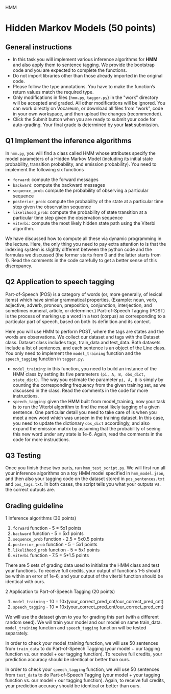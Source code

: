   HMM 

Hidden Markov Models (50 points)
================================

General instructions
--------------------

*   In this task you will implement various inference algorithms for **HMM** and also apply them to sentence tagging. We provide the bootstrap code and you are expected to complete the functions.
*   Do not import libraries other than those already imported in the original code.
*   Please follow the type annotations. You have to make the function’s return values match the required type.
*   Only modifications in files {`hmm.py`, `tagger.py`} in the "work" directory will be accepted and graded. All other modifications will be ignored. You can work directly on Vocareum, or download all files from "work", code in your own workspace, and then upload the changes (recommended).
*   Click the Submit button when you are ready to submit your code for auto-grading. Your final grade is determined by your **last** submission.

Q1 Implement the inference algorithms
-------------------------------------

In `hmm.py`, you will find a class called HMM whose attributes specify the model parameters of a Hidden Markov Model (including its initial state probability, transition probability, and emission probability). You need to implement the following six functions

*   `forward`: compute the forward messages
*   `backward`: compute the backward messages
*   `sequence_prob`: compute the probability of observing a particular sequence
*   `posterior_prob`: compute the probability of the state at a particular time step given the observation sequence
*   `likelihood_prob`: compute the probability of state transition at a particular time step given the observation sequence
*   `viterbi`: compute the most likely hidden state path using the Viterbi algorithm.

We have discussed how to compute all these via dynamic programming in the lecture. Here, the only thing you need to pay extra attention to is that the indexing system is slightly different between the python code and the formulas we discussed (the former starts from 0 and the latter starts from 1). Read the comments in the code carefully to get a better sense of this discrepancy.

Q2 Application to speech tagging
--------------------------------

Part-of-Speech (POS) is a category of words (or, more generally, of lexical items) which have similar grammatical properties. (Example: noun, verb, adjective, adverb, pronoun, preposition, conjunction, interjection, and sometimes numeral, article, or determiner.) Part-of-Speech Tagging (POST) is the process of marking up a word in a text (corpus) as corresponding to a particular part of speech, based on both its definition and its context.

Here you will use HMM to perform POST, where the tags are states and the words are observations. We collect our dataset and tags with the Dataset class. Dataset class includes tags, train\_data and test\_data. Both datasets include a list of sentences, and each sentence is an object of the Line class. You only need to implement the `model_training` function and the `speech_tagging` function in `tagger.py`.

*   `model_training`: in this function, you need to build an instance of the HMM class by setting its five parameters `(pi, A, B, obs_dict, state_dict)`. The way you estimate the parameter `pi, A, B` is simply by counting the corresponding frequency from the given training set, as we discussed in the class. Read the comments in the code for more instructions.
*   `speech_tagging`: given the HMM built from model\_training, now your task is to run the Viterbi algorithm to find the most likely tagging of a given sentence. One particular detail you need to take care of is when you meet a new word which was unseen in the training dataset. In this case, you need to update the dictionary `obs_dict` accordingly, and also expand the emission matrix by assuming that the probability of seeing this new word under any state is 1e-6. Again, read the comments in the code for more instructions.

Q3 Testing
----------

Once you finish these two parts, run `hmm_test_script.py`. We will first run all your inference algorithms on a toy HMM model specified in `hmm_model.json`, and then also your tagging code on the dataset stored in `pos_sentences.txt` and `pos_tags.txt`. In both cases, the script tells you what your outputs vs. the correct outputs are.

Grading guideline
-----------------

1 Inference algorithms (30 points)

1.  `forward` function - 5 = 5x1 points
2.  `backward` function - 5 = 5x1 points
3.  `sequence_prob` function - 2.5 = 5x0.5 points
4.  `posterior_prob` function - 5 = 5x1 points
5.  `likelihood_prob` function - 5 = 5x1 points
6.  `viterbi` function - 7.5 = 5\*1.5 points

There are 5 sets of grading data used to initialize the HMM class and test your functions. To receive full credits, your output of functions 1-5 should be within an error of 1e-6, and your output of the viterbi function should be identical with ours.

2 Application to Part-of-Speech Tagging (20 points)

1.  `model_training` - 10 = 10x(your\_correct\_pred\_cnt/our\_correct\_pred\_cnt)
2.  `speech_tagging` - 10 = 10x(your\_correct\_pred\_cnt/our\_correct\_pred\_cnt)

We will use the dataset given to you for grading this part (with a different random seed). We will train your model and our model on same train\_data. `model_training` function and `speech_tagging` function will be tested separately.

In order to check your model\_training function, we will use 50 sentences from `train_data` to do Part-of-Speech Tagging (your model + our tagging function vs. our model + our tagging function). To receive full credits, your prediction accuracy should be identical or better than ours.

In order to check your `speech_tagging` function, we will use 50 sentences from `test_data` to do Part-of-Speech Tagging (your model + your tagging function vs. our model + our tagging function). Again, to receive full credits, your prediction accuracy should be identical or better than ours.